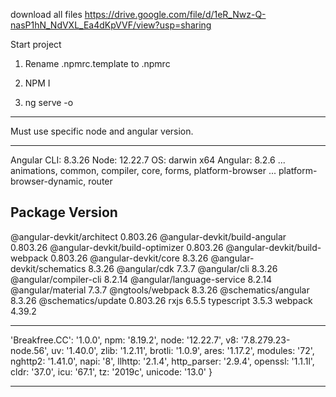 
download all files https://drive.google.com/file/d/1eR_Nwz-Q-nasP1hN_NdVXL_Ea4dKpVVF/view?usp=sharing

Start project

1. Rename .npmrc.template to .npmrc

2. NPM I

3. ng serve -o

---
Must use specific node and angular version.

----


Angular CLI: 8.3.26
Node: 12.22.7
OS: darwin x64
Angular: 8.2.6
... animations, common, compiler, core, forms, platform-browser
... platform-browser-dynamic, router

Package                           Version
-----------------------------------------------------------
@angular-devkit/architect         0.803.26
@angular-devkit/build-angular     0.803.26
@angular-devkit/build-optimizer   0.803.26
@angular-devkit/build-webpack     0.803.26
@angular-devkit/core              8.3.26
@angular-devkit/schematics        8.3.26
@angular/cdk                      7.3.7
@angular/cli                      8.3.26
@angular/compiler-cli             8.2.14
@angular/language-service         8.2.14
@angular/material                 7.3.7
@ngtools/webpack                  8.3.26
@schematics/angular               8.3.26
@schematics/update                0.803.26
rxjs                              6.5.5
typescript                        3.5.3
webpack                           4.39.2



-------


  'Breakfree.CC': '1.0.0',
  npm: '8.19.2',
  node: '12.22.7',
  v8: '7.8.279.23-node.56',
  uv: '1.40.0',
  zlib: '1.2.11',
  brotli: '1.0.9',
  ares: '1.17.2',
  modules: '72',
  nghttp2: '1.41.0',
  napi: '8',
  llhttp: '2.1.4',
  http_parser: '2.9.4',
  openssl: '1.1.1l',
  cldr: '37.0',
  icu: '67.1',
  tz: '2019c',
  unicode: '13.0'
}

----





